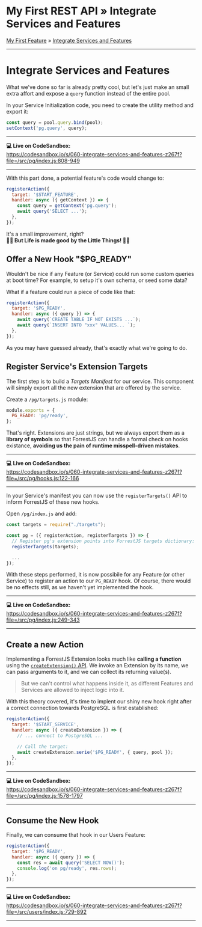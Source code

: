<h1 class="tutorial-step"><span>My First REST API &raquo;</span> Integrate Services and Features</h1>

[My First Feature](../README.md) &raquo; [Integrate Services and Features](./README.md)

---

# Integrate Services and Features

What we've done so far is already pretty cool, but let's just make an small extra affort and expose a `query` function instead of the entire pool.

In your Service Initialization code, you need to create the utility method and export it:

```js
const query = pool.query.bind(pool);
setContext('pg.query', query);
```

---

**💻 Live on CodeSandbox:**  
https://codesandbox.io/s/060-integrate-services-and-features-z267f?file=/src/pg/index.js:808-949

---

With this part done, a potential feature's code would change to:

```js
registerAction({
  target: '$START_FEATURE',
  handler: async ({ getContext }) => {
    const query = getContext('pg.query');
    await query('SELECT ...');
  },
});
```

It's a small improvement, right?  
**🧘‍♀️ But Life is made good by the Little Things! 🧘‍♀️**

## Offer a New Hook "$PG_READY"

Wouldn't be nice if any Feature (or Service) could run some custom queries at boot time? For example, to setup it's own schema, or seed some data?

What if a feature could run a piece of code like that:

```js
registerAction({
  target: '$PG_READY',
  handler: async ({ query }) => {
    await query(`CREATE TABLE IF NOT EXISTS ...`);
    await query(`INSERT INTO "xxx" VALUES... `);
  },
});
```

As you may have guessed already, that's exactly what we're going to do.

## Register Service's Extension Targets

The first step is to build a _Targets Manifest_ for our service. This component will simply export all the new extension that are offered by the service.

Create a `/pg/targets.js` module:

```js
module.exports = {
  PG_READY: 'pg/ready',
};
```

That's right. Extensions are just strings, but we always export them as a **library of symbols** so that ForrestJS can handle a formal check on hooks existance, **avoiding us the pain of runtime misspell-driven mistakes**.

---

**💻 Live on CodeSandbox:**  
https://codesandbox.io/s/060-integrate-services-and-features-z267f?file=/src/pg/hooks.js:122-166

---

In your Service's manifest you can now use the `registerTargets()` API to inform ForrestJS of these new hooks.

Open `/pg/index.js` and add:

```js
const targets = require("./targets");

const pg = ({ registerAction, registerTargets }) => {
  // Register pg's extension points into ForrestJS targets dictionary:
  registerTargets(targets);

  ...
});
```

With these steps performed, it is now possibile for any Feature (or other Service) to register an action to our `PG_READY` hook. Of course, there would be no effects still, as we haven't yet implemented the hook.

---

**💻 Live on CodeSandbox:**  
https://codesandbox.io/s/060-integrate-services-and-features-z267f?file=/src/pg/index.js:249-343

---

## Create a new Action

Implementing a ForrestJS Extension looks much like **calling a function** using the [`createExtension()` API](../../../api/create-extension/README.md). We invoke an Extension by its name, we can pass arguments to it, and we can collect its returning value(s).

> But we can't control what happens inside it, as different Features and Services are allowed to inject logic into it.

With this theory covered, it's time to implent our shiny new hook right after a correct connection towards PostgreSQL is first established:

```js
registerAction({
  target: '$START_SERVICE',
  handler: async ({ createExtension }) => {
    // ... connect to PostgreSQL ...

    // Call the target:
    await createExtension.serie('$PG_READY', { query, pool });
  },
});
```

---

**💻 Live on CodeSandbox:**  
https://codesandbox.io/s/060-integrate-services-and-features-z267f?file=/src/pg/index.js:1578-1797

---

## Consume the New Hook

Finally, we can consume that hook in our Users Feature:

```js
registerAction({
  target: '$PG_READY',
  handler: async ({ query }) => {
    const res = await query('SELECT NOW()');
    console.log('on pg/ready', res.rows);
  },
});
```

---

**💻 Live on CodeSandbox:**  
https://codesandbox.io/s/060-integrate-services-and-features-z267f?file=/src/users/index.js:729-892

---
